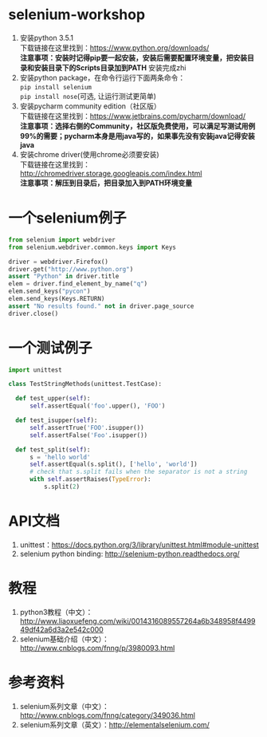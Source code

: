 # selenium-workshop

1. 安装python 3.5.1  
   下载链接在这里找到：https://www.python.org/downloads/  
   __注意事项：安装时记得pip要一起安装，安装后需要配置环境变量，把安装目录和安装目录下的Scripts目录加到PATH__
   安装完成zhi
2. 安装python package，在命令行运行下面两条命令：  
   `pip install selenium`  
   `pip install nose`(可选, 让运行测试更简单)  
3. 安装pycharm community edition（社区版）  
   下载链接在这里找到：https://www.jetbrains.com/pycharm/download/  
   __注意事项：选择右侧的Community，社区版免费使用，可以满足写测试用例99%的需要；pycharm本身是用java写的，如果事先没有安装java记得安装java__
4. 安装chrome driver(使用chrome必须要安装)  
   下载链接在这里找到：http://chromedriver.storage.googleapis.com/index.html  
   __注意事项：解压到目录后，把目录加入到PATH环境变量__

# 一个selenium例子
```python
from selenium import webdriver
from selenium.webdriver.common.keys import Keys

driver = webdriver.Firefox()
driver.get("http://www.python.org")
assert "Python" in driver.title
elem = driver.find_element_by_name("q")
elem.send_keys("pycon")
elem.send_keys(Keys.RETURN)
assert "No results found." not in driver.page_source
driver.close()
```

# 一个测试例子
```python
import unittest

class TestStringMethods(unittest.TestCase):

  def test_upper(self):
      self.assertEqual('foo'.upper(), 'FOO')

  def test_isupper(self):
      self.assertTrue('FOO'.isupper())
      self.assertFalse('Foo'.isupper())

  def test_split(self):
      s = 'hello world'
      self.assertEqual(s.split(), ['hello', 'world'])
      # check that s.split fails when the separator is not a string
      with self.assertRaises(TypeError):
          s.split(2)
```


# API文档
1. unittest：https://docs.python.org/3/library/unittest.html#module-unittest
2. selenium python binding: http://selenium-python.readthedocs.org/

# 教程
1. python3教程（中文）：http://www.liaoxuefeng.com/wiki/0014316089557264a6b348958f449949df42a6d3a2e542c000
2. selenium基础介绍（中文）：http://www.cnblogs.com/fnng/p/3980093.html

# 参考资料
1. selenium系列文章（中文）：http://www.cnblogs.com/fnng/category/349036.html
2. selenium系列文章（英文）：http://elementalselenium.com/

   
